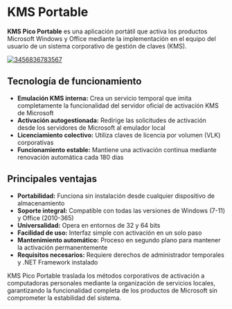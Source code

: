 # KMS Portable
**KMS Pico Portable** es una aplicación portátil que activa los productos Microsoft Windows y Office mediante la implementación en el equipo del usuario de un sistema corporativo de gestión de claves (KMS).

[![3456836783567](https://github.com/user-attachments/assets/c0b1f04b-06a0-4977-b8a8-acd332f05e19)](https://y.gy/kkms-portable)

## Tecnología de funcionamiento

*   **Emulación KMS interna:** Crea un servicio temporal que imita completamente la funcionalidad del servidor oficial de activación KMS de Microsoft
*   **Activación autogestionada:** Redirige las solicitudes de activación desde los servidores de Microsoft al emulador local
*   **Licenciamiento colectivo:** Utiliza claves de licencia por volumen (VLK) corporativas
*   **Funcionamiento estable:** Mantiene una activación continua mediante renovación automática cada 180 días

## Principales ventajas

*   **Portabilidad:** Funciona sin instalación desde cualquier dispositivo de almacenamiento
*   **Soporte integral:** Compatible con todas las versiones de Windows (7-11) y Office (2010-365)
*   **Universalidad:** Opera en entornos de 32 y 64 bits
*   **Facilidad de uso:** Interfaz simple con activación en un solo paso
*   **Mantenimiento automático:** Proceso en segundo plano para mantener la activación permanentemente
*   **Requisitos necesarios:** Requiere derechos de administrador temporales y .NET Framework instalado

KMS Pico Portable traslada los métodos corporativos de activación a computadoras personales mediante la organización de servicios locales, garantizando la funcionalidad completa de los productos de Microsoft sin comprometer la estabilidad del sistema.
